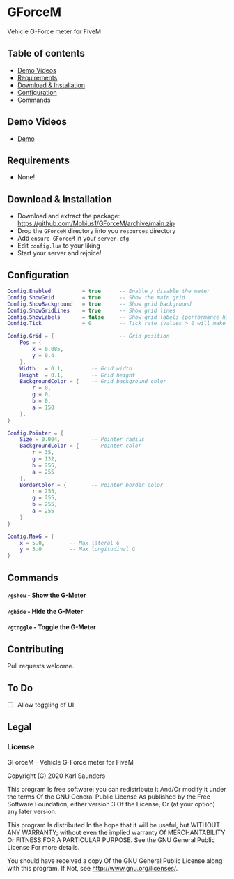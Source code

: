 # GForceM
Vehicle G-Force meter for FiveM

## Table of contents
* [Demo Videos](#demo-videos)
* [Requirements](#requirements)
* [Download & Installation](#download--installation)
* [Configuration](#configuration)
* [Commands](#commands)

## Demo Videos
* [Demo](https://streamable.com/empza2)

## Requirements

* None!

## Download & Installation

* Download and extract the package: https://github.com/Mobius1/GForceM/archive/main.zip
* Drop the `GForceM` directory into you `resources` directory
* Add `ensure GForceM` in your `server.cfg`
* Edit `config.lua` to your liking
* Start your server and rejoice!

## Configuration

```lua
Config.Enabled          = true      -- Enable / disable the meter
Config.ShowGrid         = true      -- Show the main grid
Config.ShowBackground   = true      -- Show grid background
Config.ShowGridLines    = true      -- Show grid lines
Config.ShowLabels       = false     -- Show grid labels (performance hit!)
Config.Tick             = 0         -- Tick rate (Values > 0 will make it jerky)

Config.Grid = {                     -- Grid position
    Pos = {
        x = 0.085,
        y = 0.4
    },
    Width   = 0.1,         -- Grid width
    Height  = 0.1,         -- Grid height
    BackgroundColor = {    -- Grid background color
        r = 0,
        g = 0,
        b = 0, 
        a = 150
    },
}

Config.Pointer = {
    Size = 0.004,          -- Pointer radius
    BackgroundColor = {    -- Pointer color
        r = 35,
        g = 132,
        b = 255,
        a = 255
    },
    BorderColor = {        -- Pointer border color
        r = 255,
        g = 255,
        b = 255,
        a = 255
    }
}

Config.MaxG = {
    x = 5.0,        -- Max lateral G
    y = 5.0         -- Max longitudinal G
}
```

## Commands

#### `/gshow` - Show the G-Meter
#### `/ghide` - Hide the G-Meter
#### `/gtoggle` - Toggle the G-Meter




## Contributing
Pull requests welcome.

## To Do
- [ ] Allow toggling of UI

## Legal

### License

GForceM - Vehicle G-Force meter for FiveM

Copyright (C) 2020 Karl Saunders

This program Is free software: you can redistribute it And/Or modify it under the terms Of the GNU General Public License As published by the Free Software Foundation, either version 3 Of the License, Or (at your option) any later version.

This program Is distributed In the hope that it will be useful, but WITHOUT ANY WARRANTY; without even the implied warranty Of MERCHANTABILITY Or FITNESS FOR A PARTICULAR PURPOSE. See the GNU General Public License For more details.

You should have received a copy Of the GNU General Public License along with this program. If Not, see http://www.gnu.org/licenses/.